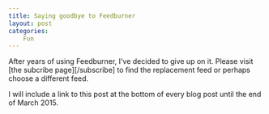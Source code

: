 ```yaml
---
title: Saying goodbye to Feedburner
layout: post
categories:
    Fun
---
```

After years of using Feedburner, I've decided to give up on it. Please visit [the subcribe page][/subscribe] to find the replacement feed or perhaps choose a different feed. 

I will include a link to this post at the bottom of every blog post until the end of March 2015.
